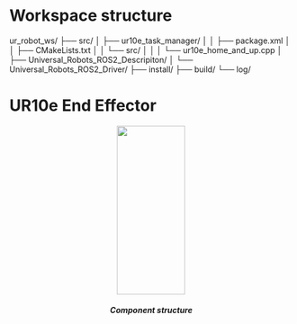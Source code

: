 # Workspace structure 
ur_robot_ws/
├── src/
│ ├── ur10e_task_manager/
│ │ ├── package.xml
│ │ ├── CMakeLists.txt
│ │ └── src/
│ │ │  └── ur10e_home_and_up.cpp
│ ├── Universal_Robots_ROS2_Descripiton/
│ └── Universal_Robots_ROS2_Driver/
├── install/
├── build/
└── log/
# UR10e End Effector 
<p align="center">
  <img src="https://github.com/user-attachments/assets/9875ce9c-76a8-4ccd-8dda-a51d1c5e97d7" style="width: 49%; height: 300px; object-fit: contain; " />
</p>
<h5 align="center">Component structure</h5>



